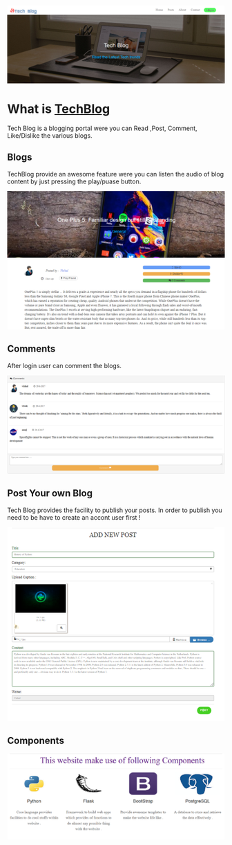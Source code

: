 [![](extras/home.png)](http://vishal.pythonanywhere.com/)

# What is [TechBlog](http://vishal.pythonanywhere.com/)

Tech Blog is a blogging portal were you can Read ,Post, Comment, Like/Dislike the various blogs.



## Blogs
TechBlog provide an awesome feature were you can listen the audio of blog content by just pressing the play/puase button.

![](extras/blog.png)




## Comments
After login user can comment the blogs.<br>

![](extras/comments.png)



## Post Your own Blog
Tech Blog provides the facility to publish your posts. In order to publish you need to be have to create an accont user first !

![](extras/post.png)



## Components 

![](extras/Components.png)


